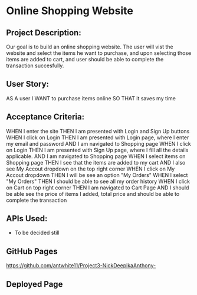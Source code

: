 # Online Shopping Website

## Project Description:
Our goal is to build an online shopping website. The user will vist the website and select the items he want to purchase, and upon selecting those items are added to cart, and user should be able to complete the transaction succesfully.


## User Story:
AS A user
I WANT to purchase items online 
SO THAT it saves my time

## Acceptance Criteria:
WHEN I enter the site
THEN I am presented with Login and Sign Up buttons
WHEN I click on Login
THEN I am presented with Login page, where I enter my email and password
AND  I am navigated to Shopping page
WHEN I click on Login
THEN I am presented with Sign Up page, where I fill all the details applicable.
AND  I am navigated to Shopping page
WHEN I select items on Shopping page
THEN I see that the items are added to my cart
AND  I also see My Accout dropdown on the top right corner
WHEN I click on My Accout dropdown 
THEN I will be see an option "My Orders"
WHEN I select "My Orders"
THEN I should be able to see all my order history
WHEN I click on Cart on top right corner
THEN I am navigated to Cart Page
AND  I should be able see the price of items I added, total price and should be able to complete the transaction


## APIs Used:
* To be decided still


## GitHub Pages
https://github.com/antwhite11/Project3-NickDeepikaAnthony-

## Deployed Page
